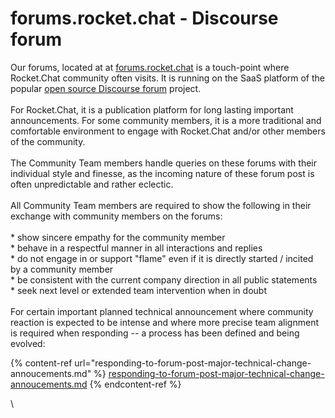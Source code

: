 # forums.rocket.chat - Discourse forum

Our forums,  located at at [ forums.rocket.chat](https://forums.rocket.chat)  is a touch-point where Rocket.Chat community often visits.    It is running on the SaaS platform of the popular [open source Discourse forum](https://www.discourse.org) project.\
\
For Rocket.Chat, it is a publication platform for long lasting important announcements.   For some community members, it is a more traditional and comfortable environment to engage with Rocket.Chat and/or other members of the community. \
\
The Community Team members handle queries on these forums with their individual style and finesse, as the incoming nature of these forum post is often unpredictable and rather eclectic.\
\
All Community Team members are required to show the following in their exchange with community members on the forums:\
\
\*  show sincere empathy for the community member\
\*  behave in a respectful manner in all interactions and replies\
\*  do not engage in or support "flame" even if it is directly started / incited by a community member\
\*  be consistent with the current company direction in all public statements\
\*  seek next level or extended team intervention when in doubt\
\
For certain important planned technical announcement where community reaction is expected to be intense and where more precise team alignment is required when responding --  a process has been defined and being evolved:

{% content-ref url="responding-to-forum-post-major-technical-change-annoucements.md" %}
[responding-to-forum-post-major-technical-change-annoucements.md](responding-to-forum-post-major-technical-change-annoucements.md)
{% endcontent-ref %}



\
